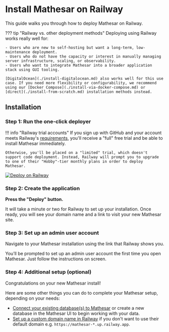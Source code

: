 # Install Mathesar on Railway

This guide walks you through how to deploy Mathesar on Railway.

??? tip "Railway vs. other deployment methods"
	Deploying using Railway works really well for:

	- Users who are new to self-hosting but want a long-term, low-maintenance deployment.
	- Users who do not have the capacity or interest in manually managing server infrastructure, scaling, or observability.
	- Users who want to integrate Mathesar into a broader application stack using GUI tooling.

	[DigitalOcean](./install-digitalocean.md) also works well for this use case. If you need more flexibility or configurability, we recommend using our [Docker Compose](./install-via-docker-compose.md) or [direct](./install-from-scratch.md) installation methods instead.


## Installation

### Step 1: Run the one-click deployer

!!! info "Railway trial accounts"
	If you sign up with GitHub and your account meets Railway's [requirements](https://docs.railway.com/reference/pricing/free-trial#full-vs-limited-trial), you'll receive a "full" free trial and be able to install Mathesar immediately.

	Otherwise, you'll be placed on a "limited" trial, which doesn't support code deployment. Instead, Railway will prompt you to upgrade to one of their "Hobby"-tier monthly plans in order to deploy Mathesar.

[![Deploy on Railway](https://railway.com/button.svg)](https://railway.com/deploy/mathesar-official?referralCode=piCyQa)

### Step 2: Create the application

**Press the "Deploy" button.**

It will take a minute or two for Railway to set up your installation. Once ready, you will see your domain name and a link to visit your new Mathesar site.

### Step 3: Set up an admin user account

Navigate to your Mathesar installation using the link that Railway shows you.

You’ll be prompted to set up an admin user account the first time you open Mathesar. Just follow the instructions on screen.

### Step 4: Additional setup (optional)

Congratulations on your new Mathesar install!

Here are some other things you can do to complete your Mathesar setup, depending on your needs:

- [Connect your existing database(s) to Mathesar](../user-guide/databases.md#connection) or create a new database in the Mathesar UI to begin working with your data.
- [Set up a custom domain name in Railway](https://docs.railway.com/guides/public-networking#custom-domains) if you don't want to use their default domain e.g. `https://mathesar-*.up.railway.app`.
